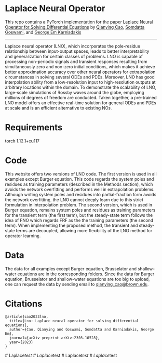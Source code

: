 # Laplace Neural Operator

This repo contains a PyTorch implementation for the paper [Laplace Neural Operator for Solving Differential Equations](https://arxiv.org/abs/2303.10528)
by [Qianying Cao](https://scholar.google.com/citations?user=OrdbclEAAAAJ&hl=en&oi=sra), [Somdatta Goswami](https://scholar.google.com/citations?user=GaKrpSkAAAAJ&hl=en&oi=sra), and [George Em Karniadakis](https://scholar.google.com/citations?user=yZ0-ywkAAAAJ&hl=en&oi=sra)

---

Laplace neural operator (LNO), which incorporates the pole-residue relationship between input-output spaces, leads to better interpretability and generalization for certain classes of problems. LNO is capable of processing non-periodic signals and transient responses resulting from simultaneously zero and non-zero initial conditions, which makes it achieve better approximation accuracy over other neural operators for extrapolation circumstances in solving several ODEs and PDEs. Moreover, LNO has good interpolation ability from a low-resolution input to high-resolution outputs at arbitrary locations within the domain. To demonstrate the scalability of LNO, large-scale simulations of Rossby waves around the globe, employing millions of degrees of freedom are conducted. Taken together, a pre-trained LNO model offers an effective real-time solution for general ODEs and PDEs at scale and is an efficient alternative to existing NOs.

# Requirements
torch                1.13.1+cu117


# Code
This website offers two versions of LNO code. The first version is used in all examples except Burger equation. This code regards the system poles and residues as training parameters (described in the Methods section), which avoids the network overfitting and performs well in extrapolation problems.  Although writing system poles and residues into partial-fraction form avoids the network overfitting, the LNO cannot deeply learn due to this strict formulation in interpolation problem. The second version, which is used in Burger equation, remains system poles and residues as training parameters for the transient term (the first term), but the steady-state term follows the idea of FNO which regards FRF as the the training parameters (the second term). When implementing the proposed method, the transient and steady-state terms are decoupled, allowing more flexibility of the LNO method for operator learning.

# Data
The data for all examples except Burger equation, Brusselator and shallow-water equations are in the corresponding folders. Since the data for Burger equation, Brusselator and shallow-water equations are too big to upload, one can request the data by sending email to qianying_cao@brown.edu.


# Citations
```
@article{cao2023lno,
  title={Lno: Laplace neural operator for solving differential equations},
  author={Cao, Qianying and Goswami, Somdatta and Karniadakis, George Em},
  journal={arXiv preprint arXiv:2303.10528},
  year={2023}
}
```
#   L a p l a c e _ t e s t  
 #   L a p l a c e _ t e s t  
 #   L a p l a c e _ t e s t  
 #   L a p l a c e _ t e s t  
 